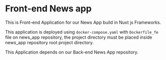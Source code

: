 # Front-end News app

This is Front-end Application for our News App build in Nuxt js Frameworks.

This application is deployed using `docker-compose.yaml` with `Dockerfile_fe` file on news_app repository, 
the project directory must be placed inside news_app repository root project directory.

This Application depends on our Back-end News App repository.

